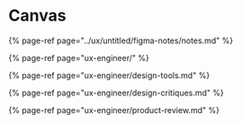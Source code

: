 # Canvas

{% page-ref page="../ux/untitled/figma-notes/notes.md" %}

{% page-ref page="ux-engineer/" %}

{% page-ref page="ux-engineer/design-tools.md" %}

{% page-ref page="ux-engineer/design-critiques.md" %}

{% page-ref page="ux-engineer/product-review.md" %}





